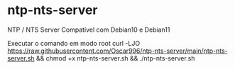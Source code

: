 # ntp-nts-server
NTP / NTS Server 
Compatível com Debian10 e Debian11


Executar o comando em modo root
curl -LJO https://raw.githubusercontent.com/Oscar996/ntp-nts-server/main/ntp-nts-server.sh && chmod +x ntp-nts-server.sh && ./ntp-nts-server.sh
